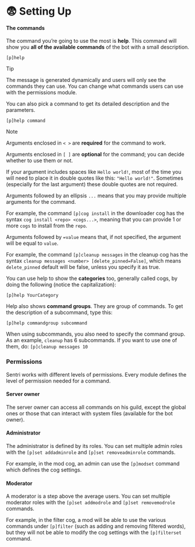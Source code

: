 # 😨 Setting Up

#### The commands

The command you’re going to use the most is **help**. This command will show you **all of the available commands** of the bot with a small description.

```
[p]help
```

Tip

The message is generated dynamically and users will only see the commands they can use. You can change what commands users can use with the permissions module.

You can also pick a command to get its detailed description and the parameters.

```
[p]help command
```

Note

Arguments enclosed in `< >` are **required** for the command to work.

Arguments enclosed in `[ ]` are **optional** for the command; you can decide whether to use them or not.

If your argument includes spaces like `Hello world!`, most of the time you will need to place it in double quotes like this: `"Hello world!"`. Sometimes (especially for the last argument) these double quotes are not required.

Arguments followed by an ellipsis `...` means that you may provide multiple arguments for the command.

For example, the command `[p]cog install` in the downloader cog has the syntax `cog install <repo> <cogs...>`, meaning that you can provide 1 or more `cogs` to install from the `repo`.

Arguments followed by `=value` means that, if not specified, the argument will be equal to `value`.

For example, the command `[p]cleanup messages` in the cleanup cog has the syntax `cleanup messages <number> [delete_pinned=False]`, which means `delete_pinned` default will be false, unless you specify it as true.

You can use help to show the **categories** too, generally called cogs, by doing the following (notice the capitalization):

```
[p]help YourCategory
```

Help also shows **command groups**. They are group of commands. To get the description of a subcommand, type this:

```
[p]help commandgroup subcommand
```

When using subcommands, you also need to specify the command group. As an example, `cleanup` has 6 subcommands. If you want to use one of them, do: `[p]cleanup messages 10`

### Permissions

Sentri works with different levels of permissions. Every module defines the level of permission needed for a command.

#### Server owner

The server owner can access all commands on his guild, except the global ones or those that can interact with system files (available for the bot owner).

#### Administrator

The administrator is defined by its roles. You can set multiple admin roles with the `[p]set addadminrole` and `[p]set removeadminrole` commands.

For example, in the mod cog, an admin can use the `[p]modset` command which defines the cog settings.

#### Moderator

A moderator is a step above the average users. You can set multiple moderator roles with the `[p]set addmodrole` and `[p]set removemodrole` commands.

For example, in the filter cog, a mod will be able to use the various commands under `[p]filter` (such as adding and removing filtered words), but they will not be able to modify the cog settings with the `[p]filterset` command.

